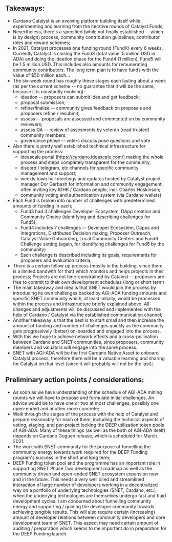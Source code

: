 ## Takeaways:
* Cardano Catalyst is an evolving platform building itself while experimenting and learning from the iterative rounds of Catalyst Funds;
* Nevertheless, there's a specified (while not finally established -- which is by design) process, community contribution guidelines, contributor roles and reward schemes;
* In 2021, Catalyst processes one funding round (FundX) every 6 weeks. Currently Catalyst is closing the Fund3 (total value .5 million USD in ADA) and doing the ideation phase for the Fund4 (1 million). Fund5 will be 1.5 million USD. This includes also amounts for remunerating community contributors. The long term plan is to have funds with the value of $50 million each...
* The six-week round has roughly these stages each lasting about a week (as per the current scheme -- no guarantee that it will be the same, because it is constantly evolving):
	* ideation -- proposers can submit ides and get feedback;
	* proposal submission;
	* refine/finalize -- community gives feedback on proposals and proposers refine / resubmit;
	* assess -- proposals are assessed and commented on by community reviewers;
	* assess QA -- review of assesments by veteran (read trusted) community members;
	* governance phase -- voters discuss pose questions and vote
* Also there is pretty well established technical infrastructure for supporting the process: 
	* ideascale portal (https://cardano.ideascale.com/) making the whole process and steps completely transparent for the community;
	* discord / telegram, etc channels for specific community management and support;
	* weekly town hall meetings and updates hosted by Catalyst project manager Dor Garbash for information and community engagement, often inviting key IOHK / Cardano people, incl. Charles Hoskinson;
	* community voting and authentication system (via Cardano wallets)
* Each Fund is broken into number of challenges with predetermined amounts of funding in each;
	* Fund3 had 3 challenges Developer Ecosystem, DApp creation and Community Choice (identifying and describing challenges for Fund5);
	* Fund4 includes 7 challenges -- Developer Ecosystem, Dapps and Integrations, Distributed Decision making, Proposer Outreach, Catalyst Value Onboarding, Local Community Centers and Fund6 Challenge setting (again, for identifying challenges for Fund6 by the community)
	* Each challenge is described including its goals, requirements for proposers and evaluation criteria;
* There is a certain follow up process (mostly in the building, since there is a limited bandwith for that) which monitors and helps projects in their process; Projects are not time-constrained by Catalyst -- proposers are free to commit to their own development schedules (long or short term) 
* The main takeaway and idea is that SNET would join the process by introducing its own challenges backed by AGI-ADA funding amounts and specific SNET community which, at least initially, would be processed within the process and infrastructure briefly explained above. All changes and adjustments will be discussed and implemented with the help of Cardano / Catalyst via the established communication channel;
* Another takeaway is that the best is to start small and then increase the amount of funding and number of challenges quickly as the community gets progressively (better) on-boarded and engaged into the process.
* With this we hope to achieve network effects and a cross-pollination between Cardano and SNET communities, since proposers, community members and valuators will engage into the same process.
* SNET with AGI-ADA will be the first Cardano Native Asset to onboard Catalyst process, therefore there will be a valuable learning and sharing for Catalyst on that level (since it will probably will not be the last);

## Preliminary action points / considerations:
* As soon as we have understanding of the schedule of AGI-ADA mining rounds we will have to propose and formulate initial challenges. An advice would be to have one or two at most challenges, possibly one open-ended and another more concrete;
* Walk through the stages of the process with the help of Catalyst and prepare reasonably for each of them, including the technical aspects of voting, staging, and per-project locking the DEEP utilization token pools of AGI-ADA. Many of these things (as well as the birth of AGI-ADA itself) depends on Cardano Goguen release, which is scheduled for March 2021.
* The work with SNET community for the purpose of funnelling the community energy towards work required for the DEEP Funding program's success in the short and long term;
* DEEP Funding token pool and the programme has an important role in supporting SNET Phase Two development roadmap as well as the community driven and open-ended SNET ecosystem expansion now and in the future. This needs a very well oiled and streamlined interaction of large number of developers working in a decentralized way on a portfolio of underlying technologies (SNET, Cardano, etc.) when the underlying technologies are themselves undergo fast and fluid development cycles. I am concerned about funnelling community energy and supporting / guiding the developer community towards achieving tangible results. This will also require certain (increasing) amount of developer relations between community developers and core development team of SNET. This aspect may need certain amount of auditing / preparation which seems to me important do in preparation for the DEEP Funding launch.